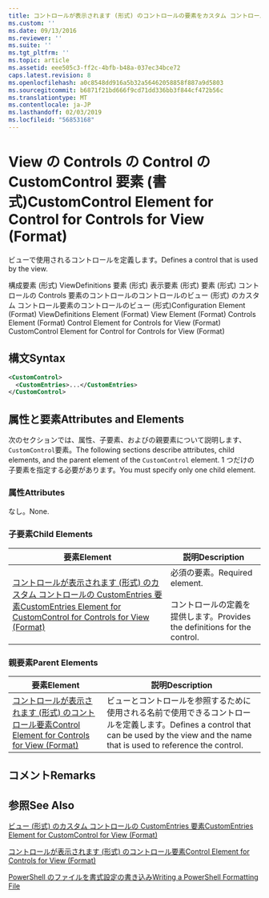 ```yaml
---
title: コントロールが表示されます (形式) のコントロールの要素をカスタム コントロール |Microsoft Docs
ms.custom: ''
ms.date: 09/13/2016
ms.reviewer: ''
ms.suite: ''
ms.tgt_pltfrm: ''
ms.topic: article
ms.assetid: eee505c3-ff2c-4bfb-b48a-037ec34bce72
caps.latest.revision: 8
ms.openlocfilehash: a0c8548dd916a5b32a56462058858f887a9d5803
ms.sourcegitcommit: b6871f21bd666f9cd71dd336bb3f844cf472b56c
ms.translationtype: MT
ms.contentlocale: ja-JP
ms.lasthandoff: 02/03/2019
ms.locfileid: "56853168"
---
```

# <a name="customcontrol-element-for-control-for-controls-for-view-format"></a><span data-ttu-id="10ebc-102">View の Controls の Control の CustomControl 要素 (書式)</span><span class="sxs-lookup"><span data-stu-id="10ebc-102">CustomControl Element for Control for Controls for View (Format)</span></span>

<span data-ttu-id="10ebc-103">ビューで使用されるコントロールを定義します。</span><span class="sxs-lookup"><span data-stu-id="10ebc-103">Defines a control that is used by the view.</span></span>

<span data-ttu-id="10ebc-104">構成要素 (形式) ViewDefinitions 要素 (形式) 表示要素 (形式) 要素 (形式) コントロールの Controls 要素のコントロールのコントロールのビュー (形式) のカスタム コントロール要素のコントロールのビュー (形式)</span><span class="sxs-lookup"><span data-stu-id="10ebc-104">Configuration Element (Format) ViewDefinitions Element (Format) View Element (Format) Controls Element (Format) Control Element for Controls for View (Format) CustomControl Element for Control for Controls for View (Format)</span></span>

## <a name="syntax"></a><span data-ttu-id="10ebc-105">構文</span><span class="sxs-lookup"><span data-stu-id="10ebc-105">Syntax</span></span>

```xml
<CustomControl>
  <CustomEntries>...</CustomEntries>
</CustomControl>
```

## <a name="attributes-and-elements"></a><span data-ttu-id="10ebc-106">属性と要素</span><span class="sxs-lookup"><span data-stu-id="10ebc-106">Attributes and Elements</span></span>

<span data-ttu-id="10ebc-107">次のセクションでは、属性、子要素、およびの親要素について説明します、`CustomControl`要素。</span><span class="sxs-lookup"><span data-stu-id="10ebc-107">The following sections describe attributes, child elements, and the parent element of the `CustomControl` element.</span></span> <span data-ttu-id="10ebc-108">1 つだけの子要素を指定する必要があります。</span><span class="sxs-lookup"><span data-stu-id="10ebc-108">You must specify only one child element.</span></span>

### <a name="attributes"></a><span data-ttu-id="10ebc-109">属性</span><span class="sxs-lookup"><span data-stu-id="10ebc-109">Attributes</span></span>

<span data-ttu-id="10ebc-110">なし。</span><span class="sxs-lookup"><span data-stu-id="10ebc-110">None.</span></span>

### <a name="child-elements"></a><span data-ttu-id="10ebc-111">子要素</span><span class="sxs-lookup"><span data-stu-id="10ebc-111">Child Elements</span></span>

|<span data-ttu-id="10ebc-112">要素</span><span class="sxs-lookup"><span data-stu-id="10ebc-112">Element</span></span>|<span data-ttu-id="10ebc-113">説明</span><span class="sxs-lookup"><span data-stu-id="10ebc-113">Description</span></span>|
|-------------|-----------------|
|[<span data-ttu-id="10ebc-114">コントロールが表示されます (形式) のカスタム コントロールの CustomEntries 要素</span><span class="sxs-lookup"><span data-stu-id="10ebc-114">CustomEntries Element for CustomControl for Controls for View (Format)</span></span>](./customentries-element-for-customcontrol-for-controls-for-view-format.md)|<span data-ttu-id="10ebc-115">必須の要素。</span><span class="sxs-lookup"><span data-stu-id="10ebc-115">Required element.</span></span><br /><br /> <span data-ttu-id="10ebc-116">コントロールの定義を提供します。</span><span class="sxs-lookup"><span data-stu-id="10ebc-116">Provides the definitions for the control.</span></span>|

### <a name="parent-elements"></a><span data-ttu-id="10ebc-117">親要素</span><span class="sxs-lookup"><span data-stu-id="10ebc-117">Parent Elements</span></span>

|<span data-ttu-id="10ebc-118">要素</span><span class="sxs-lookup"><span data-stu-id="10ebc-118">Element</span></span>|<span data-ttu-id="10ebc-119">説明</span><span class="sxs-lookup"><span data-stu-id="10ebc-119">Description</span></span>|
|-------------|-----------------|
|[<span data-ttu-id="10ebc-120">コントロールが表示されます (形式) のコントロール要素</span><span class="sxs-lookup"><span data-stu-id="10ebc-120">Control Element for Controls for View (Format)</span></span>](./control-element-for-controls-for-view-format.md)|<span data-ttu-id="10ebc-121">ビューとコントロールを参照するために使用される名前で使用できるコントロールを定義します。</span><span class="sxs-lookup"><span data-stu-id="10ebc-121">Defines a control that can be used by the view and the name that is used to reference the control.</span></span>|

## <a name="remarks"></a><span data-ttu-id="10ebc-122">コメント</span><span class="sxs-lookup"><span data-stu-id="10ebc-122">Remarks</span></span>

## <a name="see-also"></a><span data-ttu-id="10ebc-123">参照</span><span class="sxs-lookup"><span data-stu-id="10ebc-123">See Also</span></span>

[<span data-ttu-id="10ebc-124">ビュー (形式) のカスタム コントロールの CustomEntries 要素</span><span class="sxs-lookup"><span data-stu-id="10ebc-124">CustomEntries Element for CustomControl for View (Format)</span></span>](./customentries-element-for-customcontrol-for-controls-for-configuration-format.md)

[<span data-ttu-id="10ebc-125">コントロールが表示されます (形式) のコントロール要素</span><span class="sxs-lookup"><span data-stu-id="10ebc-125">Control Element for Controls for View (Format)</span></span>](./control-element-for-controls-for-view-format.md)

[<span data-ttu-id="10ebc-126">PowerShell のファイルを書式設定の書き込み</span><span class="sxs-lookup"><span data-stu-id="10ebc-126">Writing a PowerShell Formatting File</span></span>](./writing-a-powershell-formatting-file.md)
